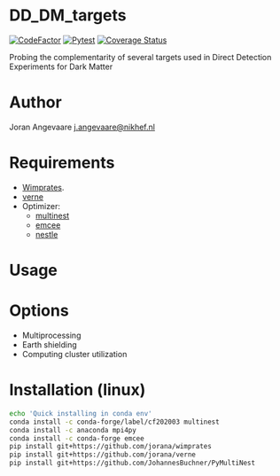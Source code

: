# DD_DM_targets
[![CodeFactor](https://www.codefactor.io/repository/github/jorana/directdmtargets/badge)](https://www.codefactor.io/repository/github/jorana/directdmtargets)
[![Pytest](https://github.com/jorana/DirectDmTargets/workflows/Pytest/badge.svg)](https://github.com/jorana/DirectDmTargets/actions?query=workflow%3APytest)
[![Coverage Status](https://coveralls.io/repos/github/jorana/DirectDmTargets/badge.svg?branch=restructure_dddm)](https://coveralls.io/github/jorana/DirectDmTargets?branch=restructure_dddm)

Probing the complementarity of several targets used in Direct Detection Experiments for Dark Matter

# Author
Joran Angevaare <j.angevaare@nikhef.nl>

# Requirements
 - [Wimprates](https://github.com/jorana/wimprates).
 - [verne](https://github.com/jorana/verne)
 - Optimizer:
    - [multinest](https://github.com/JohannesBuchner/PyMultiNest)
    - [emcee](https://emcee.readthedocs.io/en/stable/)
    - [nestle](http://kylebarbary.com/nestle/)

# Usage

# Options
 - Multiprocessing
 - Earth shielding
 - Computing cluster utilization

# Installation (linux)
```bash
echo 'Quick installing in conda env'
conda install -c conda-forge/label/cf202003 multinest
conda install -c anaconda mpi4py
conda install -c conda-forge emcee
pip install git+https://github.com/jorana/wimprates
pip install git+https://github.com/jorana/verne
pip install git+https://github.com/JohannesBuchner/PyMultiNest
```

